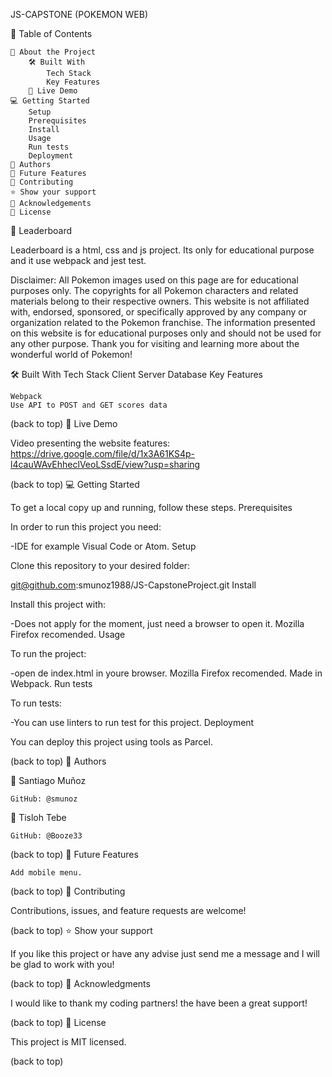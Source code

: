 JS-CAPSTONE (POKEMON WEB)

📗 Table of Contents

    📖 About the Project
        🛠 Built With
            Tech Stack
            Key Features
        🚀 Live Demo
    💻 Getting Started
        Setup
        Prerequisites
        Install
        Usage
        Run tests
        Deployment
    👥 Authors
    🔭 Future Features
    🤝 Contributing
    ⭐️ Show your support
    🙏 Acknowledgements
    📝 License

📖 Leaderboard

Leaderboard is a html, css and js project. Its only for educational purpose and it use webpack and jest test.

Disclaimer: All Pokemon images used on this page are for educational purposes only. The copyrights for all Pokemon characters and related materials belong to their respective owners. This website is not affiliated with, endorsed, sponsored, or specifically approved by any company or organization related to the Pokemon franchise. The information presented on this website is for educational purposes only and should not be used for any other purpose. Thank you for visiting and learning more about the wonderful world of Pokemon!

🛠 Built With
Tech Stack
Client
Server
Database
Key Features

    Webpack
    Use API to POST and GET scores data

(back to top)
🚀 Live Demo

  Video presenting the website features:
  https://drive.google.com/file/d/1x3A61KS4p-l4cauWAvEhheclVeoLSsdE/view?usp=sharing

(back to top)
💻 Getting Started

To get a local copy up and running, follow these steps.
Prerequisites

In order to run this project you need:

-IDE for example Visual Code or Atom.
Setup

Clone this repository to your desired folder:

git@github.com:smunoz1988/JS-CapstoneProject.git
Install

Install this project with:

-Does not apply for the moment, just need a browser to open it. Mozilla Firefox recomended.
Usage

To run the project:

-open de index.html in youre browser. Mozilla Firefox recomended. Made in Webpack.
Run tests

To run tests:

-You can use linters to run test for this project.
Deployment

You can deploy this project using tools as Parcel.

(back to top)
👥 Authors

👤 Santiago Muñoz

    GitHub: @smunoz

👤 Tisloh Tebe

    GitHub: @Booze33

(back to top)
🔭 Future Features

    Add mobile menu.

(back to top)
🤝 Contributing

Contributions, issues, and feature requests are welcome!

(back to top)
⭐️ Show your support

If you like this project or have any advise just send me a message and I will be glad to work with you!

(back to top)
🙏 Acknowledgments

I would like to thank my coding partners! the have been a great support!

(back to top)
📝 License

This project is MIT licensed.

(back to top)